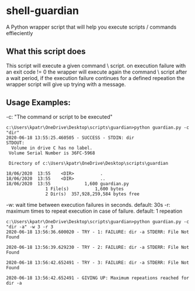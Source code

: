 # shell-guardian
A Python wrapper script that will help you execute scripts / commands effieciently

## What this script does
This script will execute a given command \ script. on execution failure with an exit code != 0 the wrapper will execute again the command \ script after a wait period, if the execution failure continues for a defined repeation the wrapper script will give up trying with a message.

## Usage Examples:
-c: "The command or script to be executed"
```
c:\Users\kpatr\OneDrive\Desktop\scripts\guardian>python guardian.py -c "dir"
2020-06-18 13:55:25.460505 - SUCCESS - STDIN: dir
STDOUT:
  Volume in drive C has no label.
 Volume Serial Number is 36FC-5968

 Directory of c:\Users\kpatr\OneDrive\Desktop\scripts\guardian

18/06/2020  13:55    <DIR>          .
18/06/2020  13:55    <DIR>          ..
18/06/2020  13:55             1,600 guardian.py
               1 File(s)          1,600 bytes
               2 Dir(s)  357,928,259,584 bytes free
```
-w: wait time between execution failures in seconds. default: 30s
-r: maximum times to repeat execution in case of failure. default: 1 repeation
```
c:\Users\kpatr\OneDrive\Desktop\scripts\guardian>python guardian.py -c "dir -a" -w 3 -r 3
2020-06-18 13:56:36.600020 - TRY - 1: FAILURE: dir -a STDERR: File Not Found

2020-06-18 13:56:39.629230 - TRY - 2: FAILURE: dir -a STDERR: File Not Found

2020-06-18 13:56:42.652491 - TRY - 3: FAILURE: dir -a STDERR: File Not Found

2020-06-18 13:56:42.652491 - GIVING UP: Maximum repeations reached for dir -a
```
